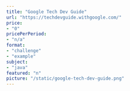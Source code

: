 ```yaml
---
title: "Google Tech Dev Guide"
url: "https://techdevguide.withgoogle.com/"
price: 
- "0"
pricePerPeriod: 
- "n/a"
format: 
- "challenge"
- "example"
subject: 
- "java"
featured: "n"
picture: "/static/google-tech-dev-guide.png"
---
```

